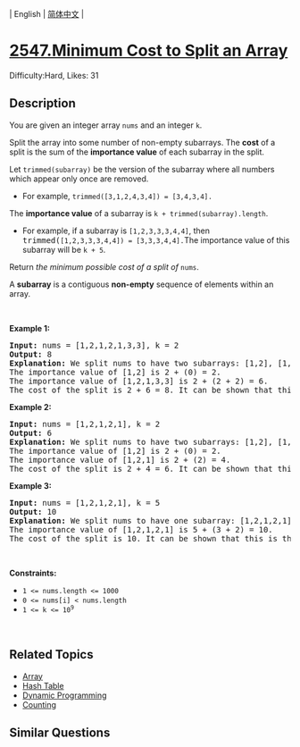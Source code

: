 
| English | [简体中文](README.md) |

# [2547.Minimum Cost to Split an Array](https://leetcode.com/problems/minimum-cost-to-split-an-array/)
Difficulty:Hard, Likes: 31

## Description

<p>You are given an integer array <code>nums</code> and an integer <code>k</code>.</p>

<p>Split the array into some number of non-empty subarrays. The <strong>cost</strong> of a split is the sum of the <strong>importance value</strong> of each subarray in the split.</p>

<p>Let <code>trimmed(subarray)</code> be the version of the subarray where all numbers which appear only once are removed.</p>

<ul>
	<li>For example, <code>trimmed([3,1,2,4,3,4]) = [3,4,3,4].</code></li>
</ul>

<p>The <strong>importance value</strong> of a subarray is <code>k + trimmed(subarray).length</code>.</p>

<ul>
	<li>For example, if a subarray is <code>[1,2,3,3,3,4,4]</code>, then <font face="monospace">trimmed(</font><code>[1,2,3,3,3,4,4]) = [3,3,3,4,4].</code>The importance value of this subarray will be <code>k + 5</code>.</li>
</ul>

<p>Return <em>the minimum possible cost of a split of </em><code>nums</code>.</p>

<p>A <strong>subarray</strong> is a contiguous <strong>non-empty</strong> sequence of elements within an array.</p>

<p>&nbsp;</p>
<p><strong class="example">Example 1:</strong></p>

<pre>
<strong>Input:</strong> nums = [1,2,1,2,1,3,3], k = 2
<strong>Output:</strong> 8
<strong>Explanation:</strong> We split nums to have two subarrays: [1,2], [1,2,1,3,3].
The importance value of [1,2] is 2 + (0) = 2.
The importance value of [1,2,1,3,3] is 2 + (2 + 2) = 6.
The cost of the split is 2 + 6 = 8. It can be shown that this is the minimum possible cost among all the possible splits.
</pre>

<p><strong class="example">Example 2:</strong></p>

<pre>
<strong>Input:</strong> nums = [1,2,1,2,1], k = 2
<strong>Output:</strong> 6
<strong>Explanation:</strong> We split nums to have two subarrays: [1,2], [1,2,1].
The importance value of [1,2] is 2 + (0) = 2.
The importance value of [1,2,1] is 2 + (2) = 4.
The cost of the split is 2 + 4 = 6. It can be shown that this is the minimum possible cost among all the possible splits.
</pre>

<p><strong class="example">Example 3:</strong></p>

<pre>
<strong>Input:</strong> nums = [1,2,1,2,1], k = 5
<strong>Output:</strong> 10
<strong>Explanation:</strong> We split nums to have one subarray: [1,2,1,2,1].
The importance value of [1,2,1,2,1] is 5 + (3 + 2) = 10.
The cost of the split is 10. It can be shown that this is the minimum possible cost among all the possible splits.
</pre>

<p>&nbsp;</p>
<p><strong>Constraints:</strong></p>

<ul>
	<li><code>1 &lt;= nums.length &lt;= 1000</code></li>
	<li><code>0 &lt;= nums[i] &lt; nums.length</code></li>
	<li><code>1 &lt;= k &lt;= 10<sup>9</sup></code></li>
</ul>

<p>&nbsp;</p>
<style type="text/css">.spoilerbutton {display:block; border:dashed; padding: 0px 0px; margin:10px 0px; font-size:150%; font-weight: bold; color:#000000; background-color:cyan; outline:0; 
}
.spoiler {overflow:hidden;}
.spoiler > div {-webkit-transition: all 0s ease;-moz-transition: margin 0s ease;-o-transition: all 0s ease;transition: margin 0s ease;}
.spoilerbutton[value="Show Message"] + .spoiler > div {margin-top:-500%;}
.spoilerbutton[value="Hide Message"] + .spoiler {padding:5px;}
</style>


## Related Topics

- [Array](https://leetcode.com/tag/array/)
- [Hash Table](https://leetcode.com/tag/hash-table/)
- [Dynamic Programming](https://leetcode.com/tag/dynamic-programming/)
- [Counting](https://leetcode.com/tag/counting/)

## Similar Questions

